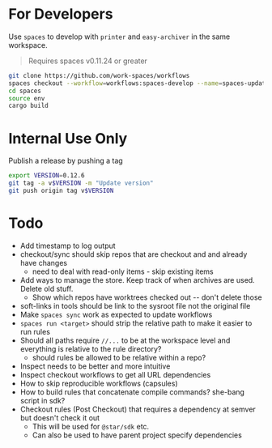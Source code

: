 # For Developers

Use `spaces` to develop with `printer` and `easy-archiver` in the same workspace.

> Requires spaces v0.11.24 or greater

```sh
git clone https://github.com/work-spaces/workflows
spaces checkout --workflow=workflows:spaces-develop --name=spaces-updates
cd spaces
source env
cargo build
```

# Internal Use Only

Publish a release by pushing a tag

```sh
export VERSION=0.12.6
git tag -a v$VERSION -m "Update version"
git push origin tag v$VERSION
```

# Todo

- Add timestamp to log output
- checkout/sync should skip repos that are checkout and and already have changes
  - need to deal with read-only items - skip existing items
- Add ways to manage the store. Keep track of when archives are used. Delete old stuff.
  - Show which repos have worktrees checked out -- don't delete those
- soft-links in tools should be link to the sysroot file not the original file
- Make `spaces sync` work as expected to update workflows
- `spaces run <target>` should strip the relative path to make it easier to run rules
- Should all paths require `//...` to be at the workspace level and everything is relative to the rule directory?
  - should rules be allowed to be relative within a repo?
- Inspect needs to be better and more intuitive
- Inspect checkout workflows to get all URL dependencies
- How to skip reproducible workflows (capsules)
- How to build rules that concatenate compile commands? she-bang script in sdk?
- Checkout rules (Post Checkout) that requires a dependency at semver but doesn't check it out
  - This will be used for `@star/sdk` etc.
  - Can also be used to have parent project specify dependencies
